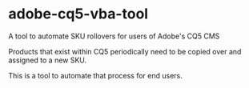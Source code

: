 # adobe-cq5-vba-tool
A tool to automate SKU rollovers for users of Adobe's CQ5 CMS

Products that exist within CQ5 periodically need to be copied over and assigned to a new SKU.

This is a tool to automate that process for end users.
